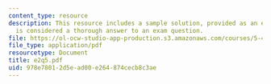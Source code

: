 ```yaml
---
content_type: resource
description: This resource includes a sample solution, provided as an example of what
  is considered a thorough answer to an exam question.
file: https://ol-ocw-studio-app-production.s3.amazonaws.com/courses/5-43-advanced-organic-chemistry-spring-2007/978e78012d5ead00e264874cecb8c3ae_e2q5.pdf
file_type: application/pdf
resourcetype: Document
title: e2q5.pdf
uid: 978e7801-2d5e-ad00-e264-874cecb8c3ae
---
```


